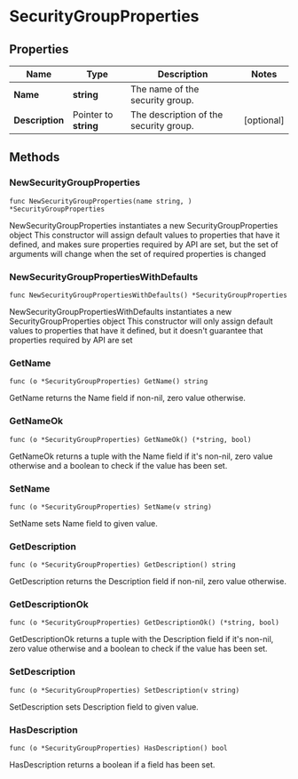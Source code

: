 # SecurityGroupProperties

## Properties

|Name | Type | Description | Notes|
|------------ | ------------- | ------------- | -------------|
|**Name** | **string** | The name of the security group. | |
|**Description** | Pointer to **string** | The description of the security group. | [optional] |

## Methods

### NewSecurityGroupProperties

`func NewSecurityGroupProperties(name string, ) *SecurityGroupProperties`

NewSecurityGroupProperties instantiates a new SecurityGroupProperties object
This constructor will assign default values to properties that have it defined,
and makes sure properties required by API are set, but the set of arguments
will change when the set of required properties is changed

### NewSecurityGroupPropertiesWithDefaults

`func NewSecurityGroupPropertiesWithDefaults() *SecurityGroupProperties`

NewSecurityGroupPropertiesWithDefaults instantiates a new SecurityGroupProperties object
This constructor will only assign default values to properties that have it defined,
but it doesn't guarantee that properties required by API are set

### GetName

`func (o *SecurityGroupProperties) GetName() string`

GetName returns the Name field if non-nil, zero value otherwise.

### GetNameOk

`func (o *SecurityGroupProperties) GetNameOk() (*string, bool)`

GetNameOk returns a tuple with the Name field if it's non-nil, zero value otherwise
and a boolean to check if the value has been set.

### SetName

`func (o *SecurityGroupProperties) SetName(v string)`

SetName sets Name field to given value.


### GetDescription

`func (o *SecurityGroupProperties) GetDescription() string`

GetDescription returns the Description field if non-nil, zero value otherwise.

### GetDescriptionOk

`func (o *SecurityGroupProperties) GetDescriptionOk() (*string, bool)`

GetDescriptionOk returns a tuple with the Description field if it's non-nil, zero value otherwise
and a boolean to check if the value has been set.

### SetDescription

`func (o *SecurityGroupProperties) SetDescription(v string)`

SetDescription sets Description field to given value.

### HasDescription

`func (o *SecurityGroupProperties) HasDescription() bool`

HasDescription returns a boolean if a field has been set.


